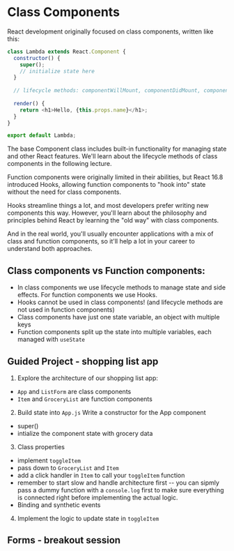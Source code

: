 # Class Components

React development originally focused on class components, written like this:

```javascript
class Lambda extends React.Component {
  constructor() {
    super();
    // initialize state here
  }
  
  // lifecycle methods: componentWillMount, componentDidMount, componentWillReceiveProps, shouldComponentUpdate, componentWillUpdate, componentDidUpdate, and componentWillUnmount
  
  render() {
    return <h1>Hello, {this.props.name}</h1>;
  }
}

export default Lambda;
```

The base Component class includes built-in functionality for managing state and other React features. We'll learn about the lifecycle methods of class components in the following lecture.

Function components were originally limited in their abilities, but React 16.8 introduced Hooks, allowing function components to "hook into" state without the need for class components.

Hooks streamline things a lot, and most developers prefer writing new components this way. However, you'll learn about the philosophy and principles behind React by learning the "old way" with class components.

And in the real world, you'll usually encounter applications with a mix of class and function components, so it'll help a lot in your career to understand both approaches.

## Class components vs Function components:
  * In class components we use lifecycle methods to manage state and side effects. For function components we use Hooks.
  * Hooks cannot be used in class components! (and lifecycle methods are not used in function components)
  * Class components have just one state variable, an object with multiple keys
  * Function components split up the state into multiple variables, each managed with `useState`


## Guided Project - shopping list app
1. Explore the architecture of our shopping list app:
  * `App` and `ListForm` are class components
  * `Item` and `GroceryList` are function components
  
2. Build state into `App.js`
Write a constructor for the App component
  * super()
  * intialize the component state with grocery data

3. Class properties
  * implement `toggleItem`
  * pass down to `GroceryList` and `Item`
  * add a click handler in `Item` to call your `toggleItem` function
  * remember to start slow and handle architecture first -- you can sipmly pass a dummy function with a `console.log` first to make sure everything is connected right before implementing the actual logic.
  * Binding and synthetic events

4. Implement the logic to update state in `toggleItem`


## Forms - breakout session


  
